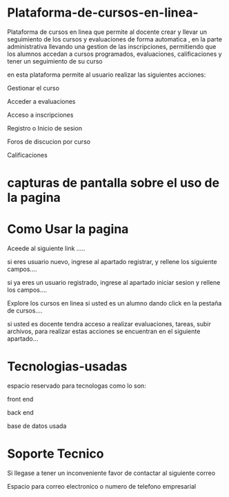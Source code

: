 # Plataforma-de-cursos-en-linea-
Plataforma de cursos en linea que permite al docente crear y llevar un seguimiento de los cursos y evaluaciones de forma automatica , en la parte administrativa llevando  una gestion de las inscripciones, permitiendo que los alumnos accedan a cursos programados, evaluaciones, calificaciones y tener un seguimiento de su curso 

en esta plataforma permite al usuario realizar las siguientes acciones:

Gestionar el curso

Acceder a evaluaciones

Acceso a inscripciones 

Registro o Inicio de sesion

Foros de discucion por curso

Calificaciones

# capturas de pantalla sobre el uso de la pagina 


# Como Usar la pagina
Aceede al siguiente link .....

si eres usuario nuevo, ingrese al apartado registrar, y rellene los siguiente campos.... 

si ya eres un usuario registrado, ingrese al apartado iniciar sesion y rellene los campos....

Explore los cursos en linea si usted es un alumno dando click en la pestaña de cursos....

si usted es docente tendra acceso a realizar evaluaciones, tareas, subir archivos, para realizar estas acciones se encuentran en el siguiente apartado...

# Tecnologias-usadas 
espacio reservado para tecnologas como lo son:

front end

back end

base de datos usada 

# Soporte Tecnico 
Si llegase a tener un inconveniente favor de contactar al siguiente correo

Espacio para correo electronico o numero de telefono empresarial 
